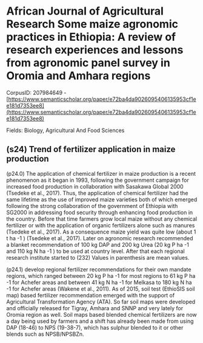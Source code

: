 # African Journal of Agricultural Research Some maize agronomic practices in Ethiopia: A review of research experiences and lessons from agronomic panel survey in Oromia and Amhara regions

CorpusID: 207984649 - [https://www.semanticscholar.org/paper/e72ba4da9026095406135953cf1ee181d7353ee8](https://www.semanticscholar.org/paper/e72ba4da9026095406135953cf1ee181d7353ee8)

Fields: Biology, Agricultural And Food Sciences

## (s24) Trend of fertilizer application in maize production
(p24.0) The application of chemical fertilizer in maize production is a recent phenomenon as it began in 1993, following the government campaign for increased food production in collaboration with Sasakawa Global 2000 (Tsedeke et al., 2017). Thus, the application of chemical fertilizer had the same lifetime as the use of improved maize varieties both of which emerged following the strong collaboration of the government of Ethiopia with SG2000 in addressing food security through enhancing food production in the country. Before that time farmers grow local maize without any chemical fertilizer or with the application of organic fertilizers alone such as manures (Tsedeke et al., 2017). As a consequence maize yield was quite low (about 1 t ha -1 ) (Tsedeke et al., 2017). Later on agronomic research recommended a blanket recommendation of 100 kg DAP and 200 kg Urea (20 kg P ha -1 and 110 kg N ha -1 ) to be used at country level. After that each regional research institute started to  (232) Values in parenthesis are mean values.

(p24.1) develop regional fertilizer recommendations for their own mandate regions, which ranged between 20 kg P ha -1 for most regions to 61 kg P ha -1 for Achefer areas and between 41 kg N ha -1 for Melkasa to 180 kg N ha -1 for Achefer areas (Wakene et al., 2011). As of 2015, soil test (EthioSIS soil map) based fertilizer recommendation emerged with the support of Agricultural Transformation Agency (ATA). So far soil maps were developed and officially released for Tigray, Amhara and SNNP and very lately for Oromia region as well. Soil maps based blended chemical fertilizers are now a day being used by farmers and a shift has already been made from using DAP (18-46) to NPS (19-38-7), which has sulphur blended to it or other blends such as NPSB/NPSBZn.
